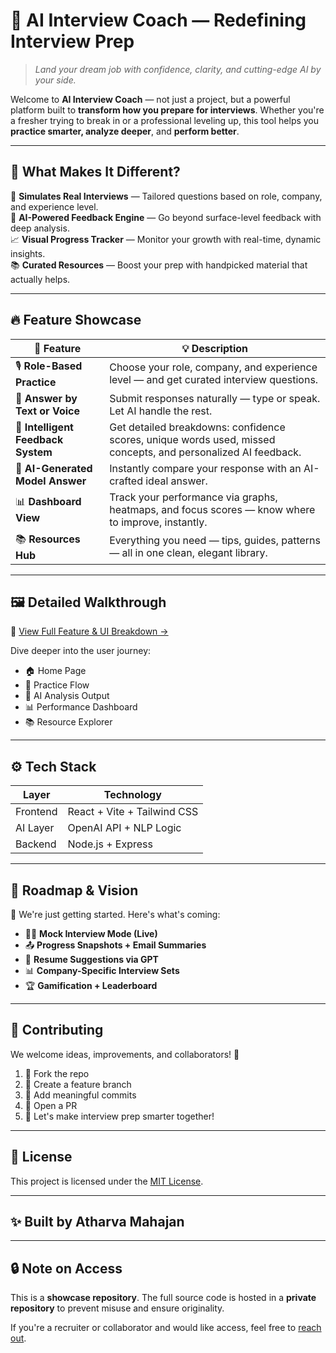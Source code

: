 # 🧠 AI Interview Coach — Redefining Interview Prep

> *Land your dream job with confidence, clarity, and cutting-edge AI by your side.*

Welcome to **AI Interview Coach** — not just a project, but a powerful platform built to **transform how you prepare for interviews**. Whether you're a fresher trying to break in or a professional leveling up, this tool helps you **practice smarter, analyze deeper**, and **perform better**.

---

## 🌟 What Makes It Different?

🎯 **Simulates Real Interviews** — Tailored questions based on role, company, and experience level.  
🧠 **AI-Powered Feedback Engine** — Go beyond surface-level feedback with deep analysis.  
📈 **Visual Progress Tracker** — Monitor your growth with real-time, dynamic insights.  
📚 **Curated Resources** — Boost your prep with handpicked material that actually helps.  

---

## 🔥 Feature Showcase

| 🚀 Feature | 💡 Description |
|------------|----------------|
| 🎙️ **Role-Based Practice** | Choose your role, company, and experience level — and get curated interview questions. |
| 🧾 **Answer by Text or Voice** | Submit responses naturally — type or speak. Let AI handle the rest. |
| 🧠 **Intelligent Feedback System** | Get detailed breakdowns: confidence scores, unique words used, missed concepts, and personalized AI feedback. |
| 📘 **AI-Generated Model Answer** | Instantly compare your response with an AI-crafted ideal answer. |
| 📊 **Dashboard View** | Track your performance via graphs, heatmaps, and focus scores — know where to improve, instantly. |
| 📚 **Resources Hub** | Everything you need — tips, guides, patterns — all in one clean, elegant library. |

---

## 🖼️ Detailed Walkthrough

📎 [View Full Feature & UI Breakdown →](Detailed_Project_Walkthrough.md)

Dive deeper into the user journey:
- 🏠 Home Page  
- 🎯 Practice Flow  
- 🧠 AI Analysis Output  
- 📊 Performance Dashboard  
- 📚 Resource Explorer  

---

## ⚙️ Tech Stack

| Layer         | Technology                      |
|---------------|----------------------------------|
| Frontend      | React + Vite + Tailwind CSS      |
| AI Layer      | OpenAI API + NLP Logic           |
| Backend  | Node.js + Express             |


---

## 🌱 Roadmap & Vision

🚧 We're just getting started. Here's what's coming:

- 🧑‍💻 **Mock Interview Mode (Live)**  
- 📤 **Progress Snapshots + Email Summaries**  
- 🤖 **Resume Suggestions via GPT**  
- 📊 **Company-Specific Interview Sets**  
- 🏆 **Gamification + Leaderboard**

---

## 🧩 Contributing

We welcome ideas, improvements, and collaborators! 🚀

1. 🍴 Fork the repo  
2. 🌿 Create a feature branch  
3. 💬 Add meaningful commits  
4. 📩 Open a PR  
5. 🧠 Let's make interview prep smarter together!

---

## 📜 License

This project is licensed under the [MIT License](LICENSE).

---

## ✨ Built by **Atharva Mahajan**

---

## 🔒 Note on Access

This is a **showcase repository**. The full source code is hosted in a **private repository** to prevent misuse and ensure originality.

If you're a recruiter or collaborator and would like access, feel free to [reach out](mailto:atharvamahajan2004@gmail.com).


